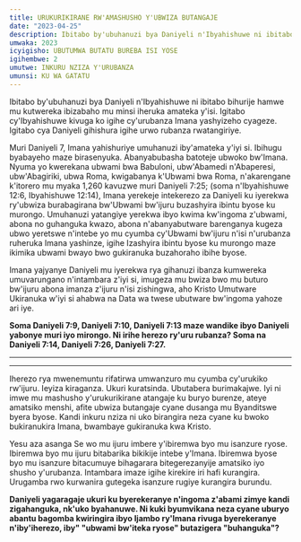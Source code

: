 ```yaml
---
title: URUKURIKIRANE RW'AMASHUSHO Y'UBWIZA BUTANGAJE
date: "2023-04-25"
description: Ibitabo by'ubuhanuzi bya Daniyeli n'Ibyahishuwe ni ibitabo bihurije hamwe mu kutwereka ibizabaho mu minsi iheruka amateka y'isi. Igitabo cy'Ibyahishuwe kivuga ko igihe...
umwaka: 2023
icyigisho: UBUTUMWA BUTATU BUREBA ISI YOSE
igihembwe: 2
umutwe: INKURU NZIZA Y'URUBANZA
umunsi: KU WA GATATU
---
```


Ibitabo by'ubuhanuzi bya Daniyeli n'Ibyahishuwe ni ibitabo bihurije hamwe mu kutwereka ibizabaho mu minsi iheruka amateka y'isi. Igitabo cy'Ibyahishuwe kivuga ko igihe cy'urubanza Imana yashyizeho cyageze. Igitabo cya Daniyeli gihishura igihe urwo rubanza rwatangiriye.

Muri Daniyeli 7, Imana yahishuriye umuhanuzi iby'amateka y'iyi si. Ibihugu byabayeho maze birasenyuka. Abanyabubasha batoteje ubwoko bw'Imana. Nyuma yo kwerekana ubwami bwa Babuloni, ubw'Abamedi n'Abaperesi, ubw'Abagiriki, ubwa Roma, kwigabanya k'Ubwami bwa Roma, n'akarengane k'itorero mu myaka 1,260 kavuzwe muri <span class="verse">Daniyeli 7:25</span>; (soma n'<span class="verse">Ibyahishuwe 12:6</span>, <span class="verse">Ibyahishuwe 12:14</span>), Imana yerekeje intekerezo za Daniyeli ku iyerekwa ry'ubwiza burabagirana bw'Ubwami bw'ijuru buzashyira ibintu byose ku murongo. Umuhanuzi yatangiye yerekwa ibyo kwima kw'ingoma z'ubwami, abona no guhanguka kwazo, abona n'abanyabutware barenganya kugeza ubwo yeretswe n'intebe yo mu cyumba cy'Ubwami bw'ijuru n'isi n'urubanza ruheruka Imana yashinze, igihe Izashyira ibintu byose ku murongo maze ikimika ubwami bwayo bwo gukiranuka buzahoraho ibihe byose. 

Imana yajyanye Daniyeli mu iyerekwa rya gihanuzi ibanza kumwereka umuvarungano n'intambara z'iyi si, imugeza mu bwiza bwo mu buturo bw'ijuru abona imanza z'ijuru n'isi zishingwa, aho Kristo Umutware Ukiranuka w'iyi si ahabwa na Data wa twese ubutware bw'ingoma yahoze ari iye.

**Soma <span class="verse">Daniyeli 7:9</span>, <span class="verse">Daniyeli 7:10</span>, <span class="verse">Daniyeli 7:13</span> maze wandike ibyo Daniyeli yabonye muri iyo mirongo. Ni irihe herezo ry'uru rubanza? Soma na <span class="verse">Daniyeli 7:14</span>, <span class="verse">Daniyeli 7:26</span>, <span class="verse">Daniyeli 7:27</span>.**

---
---

Iherezo rya mwenemuntu rifatirwa umwanzuro mu cyumba cy'urukiko rw'ijuru. Ieyiza kiraganza. Ukuri kuratsinda. Ubutabera burimakajwe. Iyi ni imwe mu mashusho y'urukurikirane atangaje ku buryo burenze, ateye amatsiko menshi, afite ubwiza butangaje cyane dusanga mu Byanditswe byera byose. Kandi inkuru nziza ni uko birangira neza cyane ku bwoko bukiranukira Imana, bwambaye gukiranuka kwa Kristo.

Yesu aza asanga Se wo mu ijuru imbere y'ibiremwa byo mu isanzure ryose. Ibiremwa byo mu ijuru bitabarika bikikije intebe y'Imana. Ibiremwa byose byo mu isanzure bitacumuye bihagarara bitegerezanyije amatsiko iyo shusho y'urubanza. Intambara imaze igihe kirekire iri hafi kurangira. Urugamba rwo kurwanira gutegeka isanzure rugiye kurangira burundu.

**Daniyeli yagaragaje ukuri ku byerekeranye n'ingoma z'abami zimye kandi zigahanguka, nk'uko byahanuwe. Ni kuki byumvikana neza cyane uburyo abantu bagomba kwiringira ibyo Ijambo ry'Imana rivuga byerekeranye n'iby'iherezo, iby" "ubwami bw'iteka ryose" butazigera "buhanguka"?**
